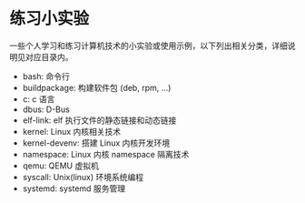 # 练习小实验

一些个人学习和练习计算机技术的小实验或使用示例，以下列出相关分类，详细说明见对应目录内。

* bash: 命令行
* buildpackage: 构建软件包 (deb, rpm, ...)
* c: c 语言
* dbus: D-Bus
* elf-link: elf 执行文件的静态链接和动态链接
* kernel: Linux 内核相关技术
* kernel-devenv: 搭建 Linux 内核开发环境
* namespace: Linux 内核 namespace 隔离技术
* qemu: QEMU 虚拟机
* syscall: Unix(linux) 环境系统编程
* systemd: systemd 服务管理